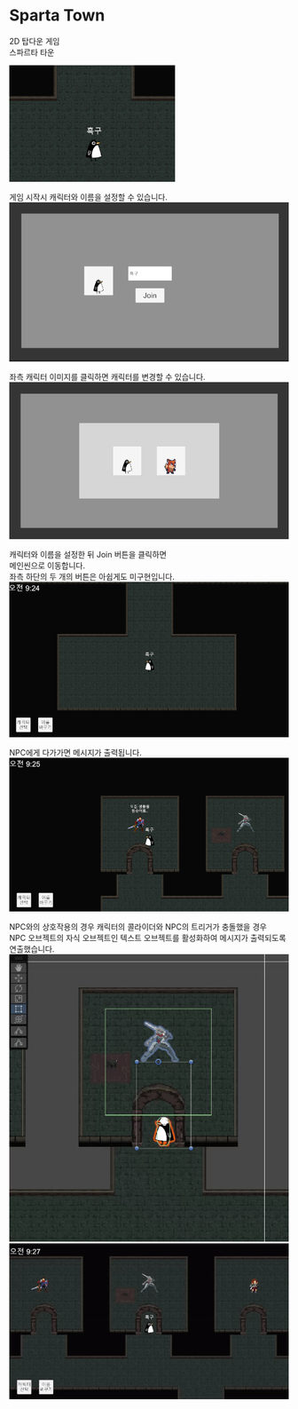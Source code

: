 # Sparta Town
 
2D 탑다운 게임 </br>
스파르타 타운 </br>

![image](https://github.com/xoxohoon01/Sparta-Town/blob/main/1.png) </br>

게임 시작시 캐릭터와 이름을 설정할 수 있습니다. </br>
![image](https://github.com/xoxohoon01/Sparta-Town/blob/main/2.png) </br>

좌측 캐릭터 이미지를 클릭하면 캐릭터를 변경할 수 있습니다. </br>
![image](https://github.com/xoxohoon01/Sparta-Town/blob/main/3.png) </br>

캐릭터와 이름을 설정한 뒤 Join 버튼을 클릭하면 </br>
메인씬으로 이동합니다. </br>
좌측 하단의 두 개의 버튼은 아쉽게도 미구현입니다. </br>
![image](https://github.com/xoxohoon01/Sparta-Town/blob/main/4.png) </br>

NPC에게 다가가면 메시지가 출력됩니다. </br>
![image](https://github.com/xoxohoon01/Sparta-Town/blob/main/5.png) </br>

NPC와의 상호작용의 경우 캐릭터의 콜라이더와 NPC의 트리거가 충돌했을 경우 </br>
NPC 오브젝트의 자식 오브젝트인 텍스트 오브젝트를 활성화하여 메시지가 출력되도록 연출했습니다. </br>
![image](https://github.com/xoxohoon01/Sparta-Town/blob/main/6.gif)
![image](https://github.com/xoxohoon01/Sparta-Town/blob/main/7.gif) </br>
